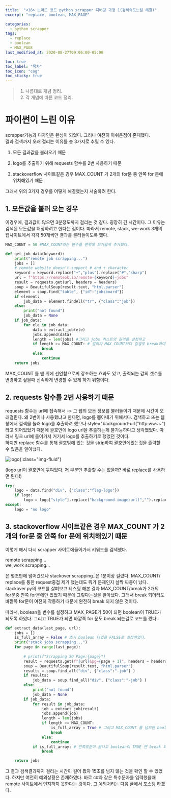 ```yaml
---
title:  "<16> 노마드 코드 python scrapper 디버깅 과정 1(검색속도느림 해결)"
excerpt: "replace, boolean, MAX_PAGE"

categories:
  - python scrapper
tags:
  - replace
  - boolean
  - MAX_PAGE
last_modified_at: 2020-08-27T09:06:00-05:00

toc: true
toc_label: "목차"
toc_icon: "cog"
toc_sticky: true
---
```


> 1. 나름대로 개념 정리.  
> 2. 각 개념에 따른 코드 정리.  


# 파이썬이 느린 이유  

scrapper기능과 디자인은 완성이 되었다. 그러나 여전히 아쉬운점이 존재했다.   
결과 검색까지 오래 걸리는 이유를 총 3가지로 추릴 수 있다.  

1. 모든 결과값을 불러오기 때문  

2. logo를 추출하기 위해 requests 함수를 2번 사용하기 때문  

3. stackoverflow 사이트같은 경우 MAX_COUNT 가 2개의 for문 중 안쪽 for 문에 위치해있기 때문 

그래서 위의 3가지 경우를 어떻게 해결했는지 서술하려 한다.  

## 1. 모든값을 불러 오는 경우  

이경우에, 결과값이 많으면 3분정도까지 걸리는 것 같다. 굉장히 긴 시간이다. 그 이유는 검색된 모든값을 저장하려고 한다는 점이다. 따라서 remote, stack, we-work 3개의 웹사이트에서 각각 50개씩만 결과를 불러들이도록 했다.  

```python
MAX_COUNT = 50 #MAX_COUNT라는 변수를 맨위에 보기쉽게 추가했다.

def get_job_data(keyword):
    print("remote job scrapping...")
    jobs = []
    # remote website doesn't support # and + character
    keyword = keyword.replace("+","plus").replace("#","sharp")
    url = f"https://remoteok.io/remote-{keyword}-jobs"
    result = requests.get(url, headers = headers)
    soup = BeautifulSoup(result.text, "html.parser")
    element = soup.find("table", {"id":"jobsboard"})
    if element:
        job_data = element.findAll("tr", {"class":"job"})
    else:
        print("not found")
        job_data = None
    if job_data:
        for ele in job_data:
            data = extract_job(ele)
            jobs.append(data)
            length = len(jobs) #그리고 jobs 리스트의 길이를 설정하고
            if length >= MAX_COUNT: # 길이가 MAX_COUNT보다 길경우 break하여 함수가 끝나도록 했다.
                break
            else:
                continue
    return jobs

```  
MAX_COUNT 를 맨 위에 선언함으로써 강조하는 효과도 있고, 출력되는 값의 갯수를 변경하고 싶을때 신속하게 변경할 수 있게 하기 위함이다.  

## 2. requests 함수를 2번 사용하기 때문  

requests 함수는 url에 접속해서 -> 그 웹의 모든 정보를 불러들이기 때문에 시간이 오래걸린다. 왜 2번이나 사용했냐고 한다면, logo를 뽑아내기 위해서다. 검색하고 뜨는 웹창에서 검색을 눌러 logo를 추출하려 했으나 style="background-url("http:ww~~") 라고 되어있었기 때문에 괄호안에 logo url을 추출하는게 불가능하다고 생각했었다. 따라서 링크 url에 들어가서 거기서 logo를 추출하기로 했었던 것이다.  
하지만 replace 함수를 통해 괄호밖에 있는 것을 strip하여 괄호안에있는것을 출력할 수 있음을 알아냈다.  

![logo](https://yeonghunko.github.io/assets/img/scrap/logo.png){:class="img-fluid"}
  
(logo url이 괄호안에 묶여있다. 저 부분만 추출할 수는 없을까? 바로 replace를 사용하면 된다!)
  
```python
try:
    logo = data.find("div", {"class":"flag-logo"})
    if logo:
        logo = logo["style"].replace("background-image:url(","").replace(")","") #그럼 background-image:url()이 빈공간으로 대체되면서 logo url 만 추출할 수 있다.     
except:
    logo = "no logo"
```
  
## 3. stackoverflow 사이트같은 경우 MAX_COUNT 가 2개의 for문 중 안쪽 for 문에 위치해있기 때문   
  
이렇게 해서 다시 scrapper 사이트에들어가서 키워드를 검색했다.  

remote scrapping...  
we_work scrapping...  

은 몇초만에 넘어갔으나 stackover scrapping..은 1분이상 걸렸다. MAX_COUNT/ replace를 통한 request중첩 제거 했는데도 뭐가 문제인지 살짝 짜증이 났다. stackover.py의 코드를 살펴보고 테스팅 해본 결과 MAX_COUNT/break가 2개의 for문중 안쪽 for문에만 있었기 때문에 그렇다는것을 알아냈다. 그래서 break 되더라도 바깥쪽 for문이 여전히 작동하기 때문에 완전히 break 되지 않은 것이다.  

따라서, boolean을 변수를 설정하고 MAX_PAGE가 50이 되면 boolean이 TRUE가 되도록 하였다. 그리고 TRUE가 되면 바깥쪽 for 문도 break 되는걸로 코드를 짰다.  

```python
def extract_data(last_page, url):   
    jobs = [] 
    is_full_array = False # 초기 boolean 타입을 FALSE로 설정하였다.
    print("stack jobs scrapping...")
    for page in range(last_page):
        
        # print(f"Scrapping SO Page:{page}")
        result = requests.get(f"{url}&pg={page + 1}", headers = headers)
        soup = BeautifulSoup(result.text, "html.parser")
        results = soup.find_all("div", {"class":"-job"} )
        if results:
            job_data = soup.find_all("div", {"class":"-job"} )
        else:
            print("not found")
            job_data = None
        if job_data:
            for result in job_data:
                job = extract_job(result)
                jobs.append(job)
                length = len(jobs)
                if length >= MAX_COUNT:
                    is_full_array = True # 그리고 MAX_COUNT 를 넘으면 boolean의 값이 TRUE가 되도록 했다.
                    break
                else:
                    continue     
            if is_full_array: # 안쪽포문이 끝나고 boolean이 TRUE 면 break 되도록 바깥쪽 for문에 코드를 작성했다. 그래서 안쪽 for문이 중단되면서 동시에 바깥쪽 for 문도 중단되도록 설정했다.
                break

    return jobs
```
그 결과 검색결과까지 걸리는 시간이 길어 봤자 15초를 넘지 않는 것을 확인 할 수 있었다. 하지만 여전히 예외상황은 존재하였다. 바로 c#과 같은 특수문자를 입력했을때 remote 사이트에서 인지하지 못한다는 것이다. 그 예외처리는 다음 글에서 포스팅 하겠다.


